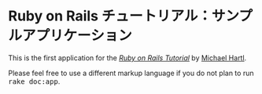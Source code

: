 # Ruby on Rails チュートリアル：サンプルアプリケーション

This is the first application for the
[*Ruby on Rails Tutorial*](http://railstutorial.jp/)
by [Michael Hartl](http://michaelhartl.com/).


Please feel free to use a different markup language if you do not plan to run
<tt>rake doc:app</tt>.
